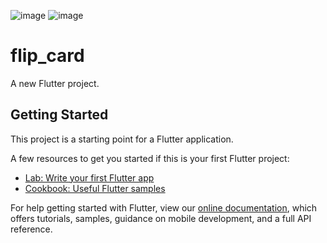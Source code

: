 ![image](https://user-images.githubusercontent.com/73586159/147886699-454dc60b-e26f-477a-9ae9-b94f6d8b5f76.png)
![image](https://user-images.githubusercontent.com/73586159/147886715-04390c38-5a16-45b2-a92f-446d412fb5a2.png)





# flip_card

A new Flutter project.

## Getting Started

This project is a starting point for a Flutter application.

A few resources to get you started if this is your first Flutter project:

- [Lab: Write your first Flutter app](https://flutter.dev/docs/get-started/codelab)
- [Cookbook: Useful Flutter samples](https://flutter.dev/docs/cookbook)

For help getting started with Flutter, view our
[online documentation](https://flutter.dev/docs), which offers tutorials,
samples, guidance on mobile development, and a full API reference.
